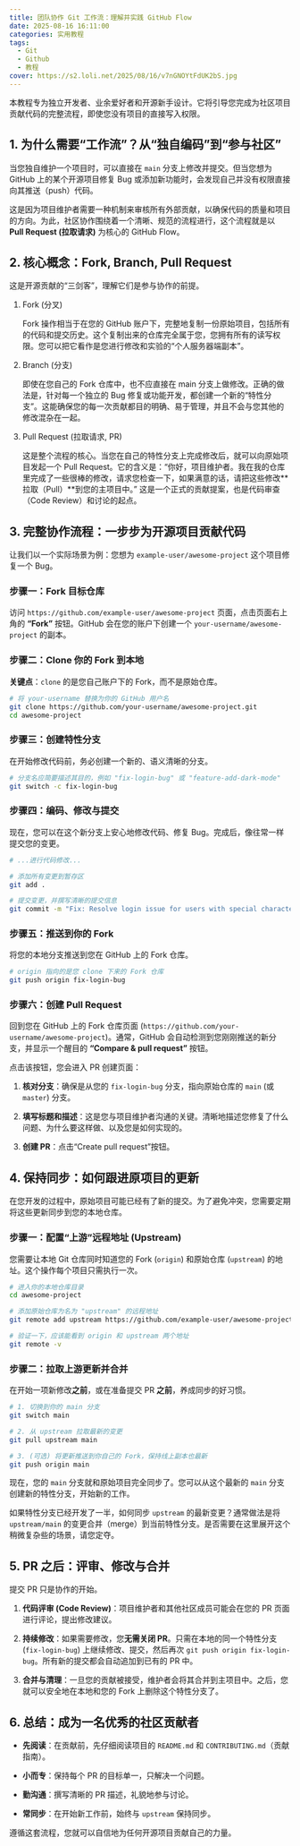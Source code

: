 ```yaml
---
title: 团队协作 Git 工作流：理解并实践 GitHub Flow
date: 2025-08-16 16:11:00
categories: 实用教程
tags:
  - Git
  - Github
  - 教程
cover: https://s2.loli.net/2025/08/16/v7nGNOYtFdUK2bS.jpg
---
```


本教程专为独立开发者、业余爱好者和开源新手设计。它将引导您完成为社区项目贡献代码的完整流程，即使您没有项目的直接写入权限。

## 1. 为什么需要“工作流”？从“独自编码”到“参与社区”

当您独自维护一个项目时，可以直接在 `main` 分支上修改并提交。但当您想为 GitHub 上的某个开源项目修复 Bug 或添加新功能时，会发现自己并没有权限直接向其推送（push）代码。

这是因为项目维护者需要一种机制来审核所有外部贡献，以确保代码的质量和项目的方向。为此，社区协作围绕着一个清晰、规范的流程进行，这个流程就是以 **Pull Request (拉取请求)** 为核心的 GitHub Flow。

## 2. 核心概念：Fork, Branch, Pull Request

这是开源贡献的“三剑客”，理解它们是参与协作的前提。

1. Fork (分叉)
    
    Fork 操作相当于在您的 GitHub 账户下，完整地复制一份原始项目，包括所有的代码和提交历史。这个复制出来的仓库完全属于您，您拥有所有的读写权限。您可以把它看作是您进行修改和实验的“个人服务器端副本”。
    
2. Branch (分支)
    
    即使在您自己的 Fork 仓库中，也不应直接在 main 分支上做修改。正确的做法是，针对每一个独立的 Bug 修复或功能开发，都创建一个新的“特性分支”。这能确保您的每一次贡献都目的明确、易于管理，并且不会与您其他的修改混杂在一起。
    
3. Pull Request (拉取请求, PR)
    
    这是整个流程的核心。当您在自己的特性分支上完成修改后，就可以向原始项目发起一个 Pull Request。它的含义是：“你好，项目维护者。我在我的仓库里完成了一些很棒的修改，请求您检查一下，如果满意的话，请把这些修改**拉取（Pull）**到您的主项目中。” 这是一个正式的贡献提案，也是代码审查（Code Review）和讨论的起点。
    

## 3. 完整协作流程：一步步为开源项目贡献代码

让我们以一个实际场景为例：您想为 `example-user/awesome-project` 这个项目修复一个 Bug。

### 步骤一：Fork 目标仓库

访问 `https://github.com/example-user/awesome-project` 页面，点击页面右上角的 **“Fork”** 按钮。GitHub 会在您的账户下创建一个 `your-username/awesome-project` 的副本。

### 步骤二：Clone 你的 Fork 到本地

**关键点**：`clone` 的是您自己账户下的 Fork，而不是原始仓库。

```Bash
# 将 your-username 替换为你的 GitHub 用户名
git clone https://github.com/your-username/awesome-project.git
cd awesome-project
```

### 步骤三：创建特性分支

在开始修改代码前，务必创建一个新的、语义清晰的分支。

```Bash
# 分支名应简要描述其目的，例如 "fix-login-bug" 或 "feature-add-dark-mode"
git switch -c fix-login-bug
```

### 步骤四：编码、修改与提交

现在，您可以在这个新分支上安心地修改代码、修复 Bug。完成后，像往常一样提交您的变更。

```Bash
# ...进行代码修改...

# 添加所有变更到暂存区
git add .

# 提交变更，并撰写清晰的提交信息
git commit -m "Fix: Resolve login issue for users with special characters"
```

### 步骤五：推送到你的 Fork

将您的本地分支推送到您在 GitHub 上的 Fork 仓库。

```Bash
# origin 指向的是您 clone 下来的 Fork 仓库
git push origin fix-login-bug
```

### 步骤六：创建 Pull Request

回到您在 GitHub 上的 Fork 仓库页面 (`https://github.com/your-username/awesome-project`)。通常，GitHub 会自动检测到您刚刚推送的新分支，并显示一个醒目的 **“Compare & pull request”** 按钮。

点击该按钮，您会进入 PR 创建页面：

1. **核对分支**：确保是从您的 `fix-login-bug` 分支，指向原始仓库的 `main` (或 `master`) 分支。
    
2. **填写标题和描述**：这是您与项目维护者沟通的关键。清晰地描述您修复了什么问题、为什么要这样做、以及您是如何实现的。
    
3. **创建 PR**：点击“Create pull request”按钮。
    

## 4. 保持同步：如何跟进原项目的更新

在您开发的过程中，原始项目可能已经有了新的提交。为了避免冲突，您需要定期将这些更新同步到您的本地仓库。

### 步骤一：配置“上游”远程地址 (Upstream)

您需要让本地 Git 仓库同时知道您的 Fork (`origin`) 和原始仓库 (`upstream`) 的地址。这个操作每个项目只需执行一次。

```Bash
# 进入你的本地仓库目录
cd awesome-project

# 添加原始仓库为名为 "upstream" 的远程地址
git remote add upstream https://github.com/example-user/awesome-project.git

# 验证一下，应该能看到 origin 和 upstream 两个地址
git remote -v
```

### 步骤二：拉取上游更新并合并

在开始一项新修改**之前**，或在准备提交 PR **之前**，养成同步的好习惯。

```Bash
# 1. 切换到你的 main 分支
git switch main

# 2. 从 upstream 拉取最新的变更
git pull upstream main

# 3. (可选) 将更新推送到你自己的 Fork，保持线上副本也最新
git push origin main
```

现在，您的 `main` 分支就和原始项目完全同步了。您可以从这个最新的 `main` 分支创建新的特性分支，开始新的工作。

如果特性分支已经开发了一半，如何同步 `upstream` 的最新变更？通常做法是将 `upstream/main` 的变更合并（merge）到当前特性分支。是否需要在这里展开这个稍微复杂些的场景，请您定夺。

## 5. PR 之后：评审、修改与合并

提交 PR 只是协作的开始。

1. **代码评审 (Code Review)**：项目维护者和其他社区成员可能会在您的 PR 页面进行评论，提出修改建议。
    
2. **持续修改**：如果需要修改，您**无需关闭 PR**。只需在本地的同一个特性分支 (`fix-login-bug`) 上继续修改、提交，然后再次 `git push origin fix-login-bug`。所有新的提交都会自动追加到已有的 PR 中。
    
3. **合并与清理**：一旦您的贡献被接受，维护者会将其合并到主项目中。之后，您就可以安全地在本地和您的 Fork 上删除这个特性分支了。
    

## 6. 总结：成为一名优秀的社区贡献者

- **先阅读**：在贡献前，先仔细阅读项目的 `README.md` 和 `CONTRIBUTING.md`（贡献指南）。
    
- **小而专**：保持每个 PR 的目标单一，只解决一个问题。
    
- **勤沟通**：撰写清晰的 PR 描述，礼貌地参与讨论。
    
- **常同步**：在开始新工作前，始终与 `upstream` 保持同步。
    

遵循这套流程，您就可以自信地为任何开源项目贡献自己的力量。
